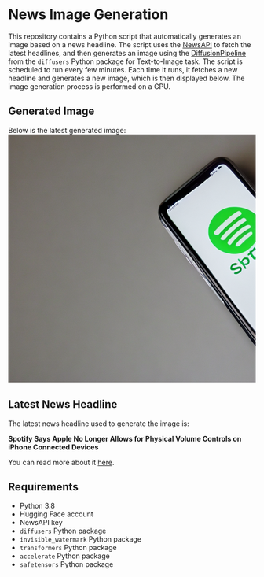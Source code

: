 # News Image Generation
This repository contains a Python script that automatically generates an image based on a news headline. The script uses the [NewsAPI](https://newsapi.org/) to fetch the latest headlines, and then generates an image using the [DiffusionPipeline](https://github.com/huggingface/diffusers) from the `diffusers` Python package for Text-to-Image task.
The script is scheduled to run every few minutes. Each time it runs, it fetches a new headline and generates a new image, which is then displayed below. The image generation process is performed on a GPU.

## Generated Image
Below is the latest generated image:
![Generated Image](image.png)

## Latest News Headline
The latest news headline used to generate the image is:

**Spotify Says Apple No Longer Allows for Physical Volume Controls on iPhone Connected Devices**

You can read more about it [here](https://news.google.com/rss/articles/CBMiwAFBVV95cUxOSXlka2dURzc2TjNuWTJnVF8tYUUyczJYTFRVRk9WSVktc0NOSUdfQUluUHkxdlRrTkVhTU9rWE04STNFbGhSQ3lzcE93TVprNkIwTU5sWlI0dk10eFJ0em4wY0JKbEtDaWItNFYzOWgwQzkyQXlXVks5WGVqVU9uY0ZtWi1EaVFkNkVzcmoyWWpmU2E5MXR3a0M3aGRXZU5MWmR5R3pENTdZX1VnWFk0WWE2TzRQX3ZYVFZ2RUJqVmg?oc=5).

## Requirements
- Python 3.8
- Hugging Face account
- NewsAPI key
- `diffusers` Python package
- `invisible_watermark` Python package
- `transformers` Python package
- `accelerate` Python package
- `safetensors` Python package
